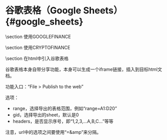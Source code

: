 谷歌表格（Google Sheets）{#google_sheets}
=======================================

\section 使用GOOGLEFINANCE

\section 使用CRYPTOFINANCE


\section 在html中引入谷歌表格

谷歌表格本身自带分享功能，本身可以生成一个iframe链接，插入到目标html文档。

功能入口：“File > Publish to the web”

选项：

- range，选择导出的表格范围，例如“range=A1:D20”
- gid，选择导出的sheet，默认是0
- headers，是否显示序号，即“1,2,3,...A,B,C...”等等

注意，url中的选项之间要使用“=&amp”来分隔。